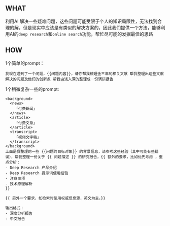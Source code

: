 ## WHAT
利用AI 解决一些疑难问题，这些问题可能受限于个人的知识局限性，无法找到合理的解，但是现实中应该是有类似的解决方案的，因此我们提供一个方法，能够利用AI的`deep research`和`online search`功能，帮忙尽可能的发掘最佳的思路

## HOW
1个简单的prompt：
```
我现在遇到了一个问题，{{问题内容}}，请你帮我梳理金三年的相关文献 帮我整理出这些文献解决的问题及他们的创新点 帮我由浅入深的整理成一份调研报告
```

1个稍微复杂一些的prompt:
```
<background>
  <news>
    「付费新闻」
  </news>
  <article>
    「付费文章」
  </article>
  <transcript>
    「视频文字稿」
  </transcript>
</background>
上面是我整理的一些 {{问题的目标对象}} 的背景信息，请参考这些经验（其中可能有些错误），帮我整理一份关于 {{ 问题描述 }} 的研究报告，{{ 额外的要求，比如优先考虑 ，重点分析：
- Deep Research 产品介绍
- Deep Research 提示词使用经验
- 注意事项
- 技术原理解析
}}

{{ 另外一个要求，如检索时使用权威信息源，英文为主。}}

输出格式：
- 深度分析报告
- 中文报告
```
